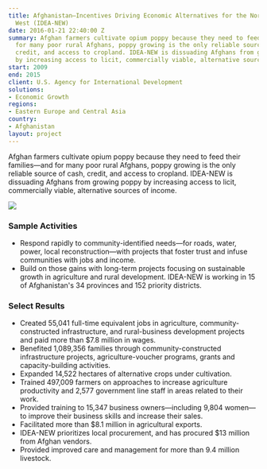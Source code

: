 ```yaml
---
title: Afghanistan—Incentives Driving Economic Alternatives for the North, East and
  West (IDEA-NEW)
date: 2016-01-21 22:40:00 Z
summary: Afghan farmers cultivate opium poppy because they need to feed their families—and
  for many poor rural Afghans, poppy growing is the only reliable source of cash,
  credit, and access to cropland. IDEA-NEW is dissuading Afghans from growing poppy
  by increasing access to licit, commercially viable, alternative sources of income.
start: 2009
end: 2015
client: U.S. Agency for International Development
solutions:
- Economic Growth
regions:
- Eastern Europe and Central Asia
country:
- Afghanistan
layout: project
---
```


Afghan farmers cultivate opium poppy because they need to feed their families—and for many poor rural Afghans, poppy growing is the only reliable source of cash, credit, and access to cropland. IDEA-NEW is dissuading Afghans from growing poppy by increasing access to licit, commercially viable, alternative sources of income.

![][1]

###  Sample Activities

* Respond rapidly to community-identified needs—for roads, water, power, local reconstruction—with projects that foster trust and infuse communities with jobs and income.
* Build on those gains with long-term projects focusing on sustainable growth in agriculture and rural development. IDEA-NEW is working in 15 of Afghanistan's 34 provinces and 152 priority districts.

###  Select Results

* Created 55,041 full-time equivalent jobs in agriculture, community-constructed infrastructure, and rural-business development projects and paid more than $7.8 million in wages.
* Benefited 1,089,356 families through community-constructed infrastructure projects, agriculture-voucher programs, grants and capacity-building activities.
* Expanded 14,522 hectares of alternative crops under cultivation.
* Trained 497,009 farmers on approaches to increase agriculture productivity and 2,577 government line staff in areas related to their work.
* Provided training to 15,347 business owners—including 9,804 women—to improve their business skills and increase their sales.
* Facilitated more than $8.1 million in agricultural exports.
* IDEA-NEW prioritizes local procurement, and has procured $13 million from Afghan vendors.
* Provided improved care and management for more than 9.4 million livestock.

[1]: https://assetify-dai.com/projects/ideanewinner.jpg
